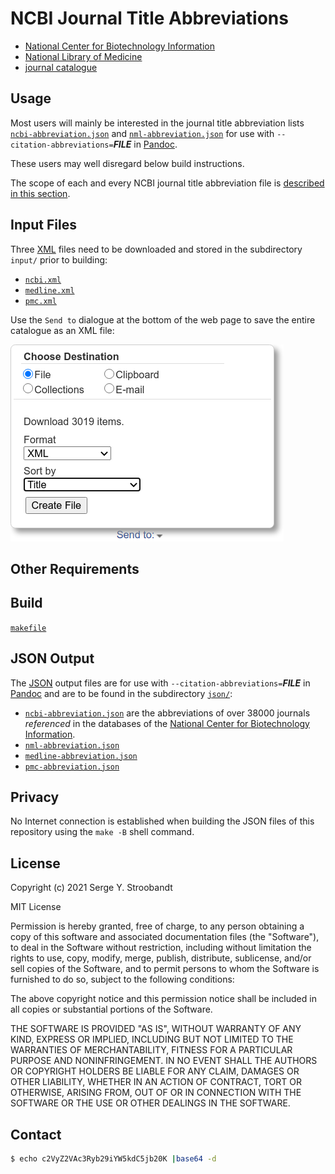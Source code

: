 # NCBI Journal Title Abbreviations

- [National Center for Biotechnology Information][ncbi]
- [National Library of Medicine][nlm]
- [journal catalogue](https://www.ncbi.nlm.nih.gov/nlmcatalog/journals)


## Usage

Most users will mainly be interested in the journal title abbreviation lists
[`ncbi-abbreviation.json`][ncbi.json] and  [`nml-abbreviation.json`][nml.json]
for use with `--citation-abbreviations=`_**FILE**_ in [Pandoc][pandoc].

These users may well disregard below build instructions.

The scope of each and every NCBI journal title abbreviation file is
[described in this section](#json-output).


## Input Files

Three [XML](https://en.wikipedia.org/wiki/XML) files need to be downloaded and
stored in the subdirectory `input/` prior to building:

- [`ncbi.xml`](https://www.ncbi.nlm.nih.gov/nlmcatalog/?term=ncbijournals)
- [`medline.xml`](https://www.ncbi.nlm.nih.gov/nlmcatalog?term=currentlyindexed)
- [`pmc.xml`](https://www.ncbi.nlm.nih.gov/nlmcatalog?term=journalspmc)


Use the `Send to` dialogue at the bottom of the web page
to save the entire catalogue as an XML file:

![](screenshot/send_to.png)


## Other Requirements


## Build

[`makefile`](../../../blob/master/ncbi/makefile)


## JSON Output

The [JSON][json] output files are
for use with `--citation-abbreviations=`_**FILE**_ in [Pandoc][pandoc] and
are to be found in the subdirectory [`json/`](../../../blob/master/ncbi/json/):

- [`ncbi-abbreviation.json`][ncbi.json] are the abbreviations of over 38000 journals _referenced_ in the databases of the [National Center for Biotechnology Information][ncbi].
- [`nml-abbreviation.json`][nml.json]
- [`medline-abbreviation.json`][medline.json]
- [`pmc-abbreviation.json`][pmc.json]


## Privacy

No Internet connection is established when building the JSON files
of this repository using the `make -B` shell command.


## License

Copyright (c) 2021 Serge Y. Stroobandt

MIT License

Permission is hereby granted, free of charge, to any person obtaining a copy
of this software and associated documentation files (the "Software"), to deal
in the Software without restriction, including without limitation the rights
to use, copy, modify, merge, publish, distribute, sublicense, and/or sell
copies of the Software, and to permit persons to whom the Software is
furnished to do so, subject to the following conditions:

The above copyright notice and this permission notice shall be included in all
copies or substantial portions of the Software.

THE SOFTWARE IS PROVIDED "AS IS", WITHOUT WARRANTY OF ANY KIND, EXPRESS OR
IMPLIED, INCLUDING BUT NOT LIMITED TO THE WARRANTIES OF MERCHANTABILITY,
FITNESS FOR A PARTICULAR PURPOSE AND NONINFRINGEMENT. IN NO EVENT SHALL THE
AUTHORS OR COPYRIGHT HOLDERS BE LIABLE FOR ANY CLAIM, DAMAGES OR OTHER
LIABILITY, WHETHER IN AN ACTION OF CONTRACT, TORT OR OTHERWISE, ARISING FROM,
OUT OF OR IN CONNECTION WITH THE SOFTWARE OR THE USE OR OTHER DEALINGS IN THE
SOFTWARE.


## Contact

```bash
$ echo c2VyZ2VAc3Ryb29iYW5kdC5jb20K |base64 -d
```


[nlm]: https://en.wikipedia.org/wiki/United_States_National_Library_of_Medicine
[ncbi]: https://en.wikipedia.org/wiki/National_Center_for_Biotechnology_Information

[pandoc]: https://pandoc.org/MANUAL.html#specifying-a-citation-style
[json]: https://en.wikipedia.org/wiki/JSON
[ncbi.json]: ../../../blob/master/ncbi/json/ncbi-abbreviations.json
[medline.json]: ../../../blob/master/ncbi/json/medline-abbreviations.json
[pmc.json]: ../../../blob/master/ncbi/json/pmc-abbreviations.json
[nml.json]: ../../../blob/master/ncbi/json/nml-abbreviations.json
